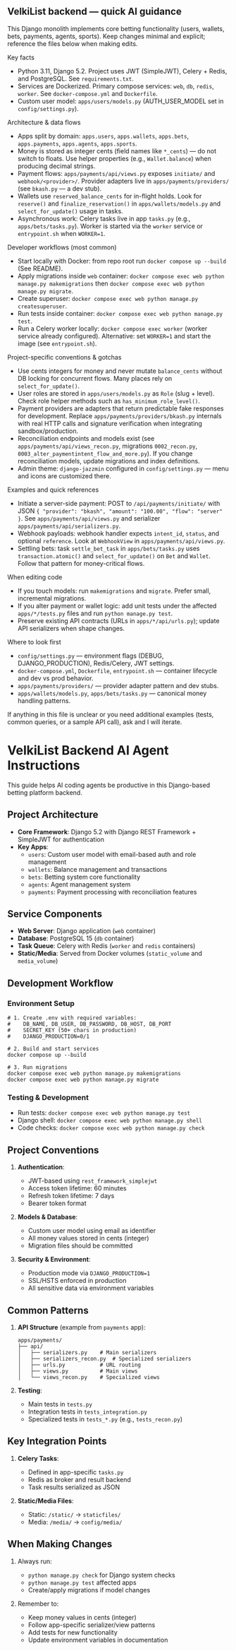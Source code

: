## VelkiList backend — quick AI guidance

This Django monolith implements core betting functionality (users, wallets, bets, payments, agents, sports).
Keep changes minimal and explicit; reference the files below when making edits.

Key facts
- Python 3.11, Django 5.2. Project uses JWT (SimpleJWT), Celery + Redis, and PostgreSQL. See `requirements.txt`.
- Services are Dockerized. Primary compose services: `web`, `db`, `redis`, `worker`. See `docker-compose.yml` and `Dockerfile`.
- Custom user model: `apps/users/models.py` (AUTH_USER_MODEL set in `config/settings.py`).

Architecture & data flows
- Apps split by domain: `apps.users`, `apps.wallets`, `apps.bets`, `apps.payments`, `apps.agents`, `apps.sports`.
- Money is stored as integer cents (field names like `*_cents`) — do not switch to floats. Use helper properties (e.g., `Wallet.balance`) when producing decimal strings.
- Payment flows: `apps/payments/api/views.py` exposes `initiate/` and `webhook/<provider>/`. Provider adapters live in `apps/payments/providers/` (see `bkash.py` — a dev stub).
- Wallets use `reserved_balance_cents` for in-flight holds. Look for `reserve()` and `finalize_reservation()` in `apps/wallets/models.py` and `select_for_update()` usage in tasks.
- Asynchronous work: Celery tasks live in app `tasks.py` (e.g., `apps/bets/tasks.py`). Worker is started via the `worker` service or `entrypoint.sh` when `WORKER=1`.

Developer workflows (most common)
- Start locally with Docker: from repo root run `docker compose up --build` (See README).
- Apply migrations inside `web` container: `docker compose exec web python manage.py makemigrations` then `docker compose exec web python manage.py migrate`.
- Create superuser: `docker compose exec web python manage.py createsuperuser`.
- Run tests inside container: `docker compose exec web python manage.py test`.
- Run a Celery worker locally: `docker compose exec worker` (worker service already configured). Alternative: set `WORKER=1` and start the image (see `entrypoint.sh`).

Project-specific conventions & gotchas
- Use cents integers for money and never mutate `balance_cents` without DB locking for concurrent flows. Many places rely on `select_for_update()`.
- User roles are stored in `apps/users/models.py` as `Role` (slug + level). Check role helper methods such as `has_minimum_role_level()`.
- Payment providers are adapters that return predictable fake responses for development. Replace `apps/payments/providers/bkash.py` internals with real HTTP calls and signature verification when integrating sandbox/production.
- Reconciliation endpoints and models exist (see `apps/payments/api/views_recon.py`, migrations `0002_recon.py`, `0003_alter_paymentintent_flow_and_more.py`). If you change reconciliation models, update migrations and index definitions.
- Admin theme: `django-jazzmin` configured in `config/settings.py` — menu and icons are customized there.

Examples and quick references
- Initiate a server-side payment: POST to `/api/payments/initiate/` with JSON `{ "provider": "bkash", "amount": "100.00", "flow": "server" }`. See `apps/payments/api/views.py` and serializer `apps/payments/api/serializers.py`.
- Webhook payloads: webhook handler expects `intent_id`, `status`, and optional `reference`. Look at `WebhookView` in `apps/payments/api/views.py`.
- Settling bets: task `settle_bet_task` in `apps/bets/tasks.py` uses `transaction.atomic()` and `select_for_update()` on `Bet` and `Wallet`. Follow that pattern for money-critical flows.

When editing code
- If you touch models: run `makemigrations` and `migrate`. Prefer small, incremental migrations.
- If you alter payment or wallet logic: add unit tests under the affected `apps/*/tests.py` files and run `python manage.py test`.
- Preserve existing API contracts (URLs in `apps/*/api/urls.py`); update API serializers when shape changes.

Where to look first
- `config/settings.py` — environment flags (DEBUG, DJANGO_PRODUCTION), Redis/Celery, JWT settings.
- `docker-compose.yml`, `Dockerfile`, `entrypoint.sh` — container lifecycle and dev vs prod behavior.
- `apps/payments/providers/` — provider adapter pattern and dev stubs.
- `apps/wallets/models.py`, `apps/bets/tasks.py` — canonical money handling patterns.

If anything in this file is unclear or you need additional examples (tests, common queries, or a sample API call), ask and I will iterate.
# VelkiList Backend AI Agent Instructions

This guide helps AI coding agents be productive in this Django-based betting platform backend.

## Project Architecture

- **Core Framework**: Django 5.2 with Django REST Framework + SimpleJWT for authentication
- **Key Apps**:
  - `users`: Custom user model with email-based auth and role management
  - `wallets`: Balance management and transactions
  - `bets`: Betting system core functionality
  - `agents`: Agent management system
  - `payments`: Payment processing with reconciliation features

## Service Components

- **Web Server**: Django application (`web` container)
- **Database**: PostgreSQL 15 (`db` container)
- **Task Queue**: Celery with Redis (`worker` and `redis` containers)
- **Static/Media**: Served from Docker volumes (`static_volume` and `media_volume`)

## Development Workflow

### Environment Setup
```shell
# 1. Create .env with required variables:
#    DB_NAME, DB_USER, DB_PASSWORD, DB_HOST, DB_PORT
#    SECRET_KEY (50+ chars in production)
#    DJANGO_PRODUCTION=0/1

# 2. Build and start services
docker compose up --build

# 3. Run migrations
docker compose exec web python manage.py makemigrations
docker compose exec web python manage.py migrate
```

### Testing & Development
- Run tests: `docker compose exec web python manage.py test`
- Django shell: `docker compose exec web python manage.py shell`
- Code checks: `docker compose exec web python manage.py check`

## Project Conventions

1. **Authentication**:
   - JWT-based using `rest_framework_simplejwt`
   - Access token lifetime: 60 minutes
   - Refresh token lifetime: 7 days
   - Bearer token format

2. **Models & Database**:
   - Custom user model using email as identifier
   - All money values stored in cents (integer)
   - Migration files should be committed

3. **Security & Environment**:
   - Production mode via `DJANGO_PRODUCTION=1`
   - SSL/HSTS enforced in production
   - All sensitive data via environment variables

## Common Patterns

1. **API Structure** (example from `payments` app):
   ```
   apps/payments/
   ├── api/
   │   ├── serializers.py    # Main serializers
   │   ├── serializers_recon.py  # Specialized serializers
   │   ├── urls.py           # URL routing
   │   ├── views.py          # Main views
   │   └── views_recon.py    # Specialized views
   ```

2. **Testing**:
   - Main tests in `tests.py`
   - Integration tests in `tests_integration.py`
   - Specialized tests in `tests_*.py` (e.g., `tests_recon.py`)

## Key Integration Points

1. **Celery Tasks**:
   - Defined in app-specific `tasks.py`
   - Redis as broker and result backend
   - Task results serialized as JSON

2. **Static/Media Files**:
   - Static: `/static/` → `staticfiles/`
   - Media: `/media/` → `config/media/`

## When Making Changes

1. Always run:
   - `python manage.py check` for Django system checks
   - `python manage.py test` affected apps
   - Create/apply migrations if model changes

2. Remember to:
   - Keep money values in cents (integer)
   - Follow app-specific serializer/view patterns
   - Add tests for new functionality
   - Update environment variables in documentation